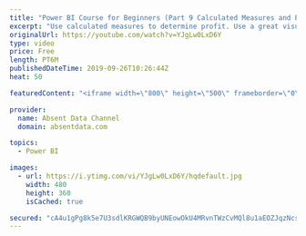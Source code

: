 ```yaml
---
title: "Power BI Course for Beginners (Part 9 Calculated Measures and Profit)"
excerpt: "Use calculated measures to determine profit. Use a great visuals to determine where the company is losing money."
originalUrl: https://youtube.com/watch?v=YJgLw0LxD6Y
type: video
price: Free
length: PT6M
publishedDateTime: 2019-09-26T10:26:44Z
heat: 50

featuredContent: "<iframe width=\"800\" height=\"500\" frameborder=\"0\" src=\"https://www.youtube.com/embed/YJgLw0LxD6Y\" allow=\"accelerometer; autoplay; encrypted-media; gyroscope; picture-in-picture\" allowfullscreen></iframe>"

provider:
  name: Absent Data Channel
  domain: absentdata.com

topics:
  - Power BI

images:
  - url: https://i.ytimg.com/vi/YJgLw0LxD6Y/hqdefault.jpg
    width: 480
    height: 360
    isCached: true

secured: "cA4u1gPg8k5e7U3sdlKRGWQB9byUNEowOkU4MRvnTWzCvMQl8u1aEOZJqzNcs1v2tjdDXMQYShcpyvrD2cvIEqrOCxh0DGa/3fztRgwFglu/+usHmSXJBNwXnhHwlGr7n9Pp/Nf1EKlrcrs9m0kqwsa/UDT7JYSvq911boI32tgwHne5N5/9eKSIGXKXrDQq5eSDbZuPl/LpEamrwgLLMyOVVZ83CH76iPoU0N9lSpReF5RH6uEE+HbDdOEb1E0aPuIWzyyRd+nZEh7tCSGGG0htsAHvpt6mu6yE9RyQCmwpO8kcdMGbb1ZZ+WQSPXPRs4pbERGbg6RbNbY3Y1T8jL0SNB4HCEqpqAz3pSkqdmr0tNdJfDn7yWzmalejOUgEAIQuQqZ5JOnwqL0ijZwaHc3ejJvIj2Yq6WhSUyTZp+0=;Jkka47d7QwqfqWTJZ6kuTg=="
---
```


